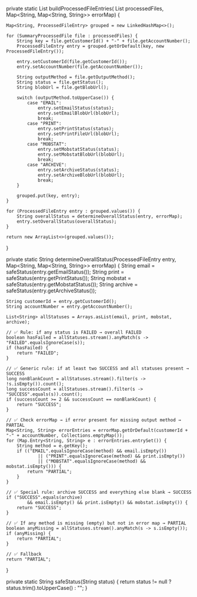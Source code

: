 private static List<ProcessedFileEntry> buildProcessedFileEntries(
        List<SummaryProcessedFile> processedFiles,
        Map<String, Map<String, String>> errorMap) {

    Map<String, ProcessedFileEntry> grouped = new LinkedHashMap<>();

    for (SummaryProcessedFile file : processedFiles) {
        String key = file.getCustomerId() + "-" + file.getAccountNumber();
        ProcessedFileEntry entry = grouped.getOrDefault(key, new ProcessedFileEntry());

        entry.setCustomerId(file.getCustomerId());
        entry.setAccountNumber(file.getAccountNumber());

        String outputMethod = file.getOutputMethod();
        String status = file.getStatus();
        String blobUrl = file.getBlobUrl();

        switch (outputMethod.toUpperCase()) {
            case "EMAIL":
                entry.setEmailStatus(status);
                entry.setEmailBlobUrl(blobUrl);
                break;
            case "PRINT":
                entry.setPrintStatus(status);
                entry.setPrintFileUrl(blobUrl);
                break;
            case "MOBSTAT":
                entry.setMobstatStatus(status);
                entry.setMobstatBlobUrl(blobUrl);
                break;
            case "ARCHIVE":
                entry.setArchiveStatus(status);
                entry.setArchiveBlobUrl(blobUrl);
                break;
        }

        grouped.put(key, entry);
    }

    for (ProcessedFileEntry entry : grouped.values()) {
        String overallStatus = determineOverallStatus(entry, errorMap);
        entry.setOverallStatus(overallStatus);
    }

    return new ArrayList<>(grouped.values());
}

private static String determineOverallStatus(ProcessedFileEntry entry, Map<String, Map<String, String>> errorMap) {
    String email = safeStatus(entry.getEmailStatus());
    String print = safeStatus(entry.getPrintStatus());
    String mobstat = safeStatus(entry.getMobstatStatus());
    String archive = safeStatus(entry.getArchiveStatus());

    String customerId = entry.getCustomerId();
    String accountNumber = entry.getAccountNumber();

    List<String> allStatuses = Arrays.asList(email, print, mobstat, archive);

    // ✅ Rule: if any status is FAILED → overall FAILED
    boolean hasFailed = allStatuses.stream().anyMatch(s -> "FAILED".equalsIgnoreCase(s));
    if (hasFailed) {
        return "FAILED";
    }

    // ✅ Generic rule: if at least two SUCCESS and all statuses present → SUCCESS
    long nonBlankCount = allStatuses.stream().filter(s -> !s.isEmpty()).count();
    long successCount = allStatuses.stream().filter(s -> "SUCCESS".equals(s)).count();
    if (successCount >= 2 && successCount == nonBlankCount) {
        return "SUCCESS";
    }

    // ✅ Check errorMap → if error present for missing output method → PARTIAL
    Map<String, String> errorEntries = errorMap.getOrDefault(customerId + "-" + accountNumber, Collections.emptyMap());
    for (Map.Entry<String, String> e : errorEntries.entrySet()) {
        String method = e.getKey();
        if (("EMAIL".equalsIgnoreCase(method) && email.isEmpty())
                || ("PRINT".equalsIgnoreCase(method) && print.isEmpty())
                || ("MOBSTAT".equalsIgnoreCase(method) && mobstat.isEmpty())) {
            return "PARTIAL";
        }
    }

    // ✅ Special rule: archive SUCCESS and everything else blank → SUCCESS
    if ("SUCCESS".equals(archive)
            && email.isEmpty() && print.isEmpty() && mobstat.isEmpty()) {
        return "SUCCESS";
    }

    // ✅ If any method is missing (empty) but not in error map → PARTIAL
    boolean anyMissing = allStatuses.stream().anyMatch(s -> s.isEmpty());
    if (anyMissing) {
        return "PARTIAL";
    }

    // ✅ Fallback
    return "PARTIAL";
}

private static String safeStatus(String status) {
    return status != null ? status.trim().toUpperCase() : "";
}
